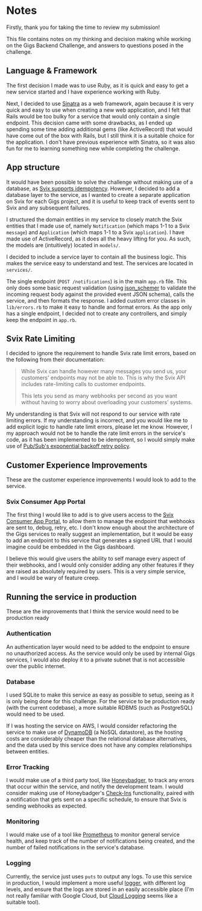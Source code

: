 # Notes

Firstly, thank you for taking the time to review my submission!

This file contains notes on my thinking and decision making while working on the Gigs Backend Challenge, and answers to questions posed in the challenge.

## Language & Framework

The first decision I made was to use Ruby, as it is quick and easy to get a new service started and I have experience working with Ruby.

Next, I decided to use [Sinatra](https://sinatrarb.com/) as a web framework, again because it is very quick and easy to use when creating a new web application, and I felt that Rails would be too bulky for a service that would only contain a single endpoint. This decision came with some drawbacks, as I ended up spending some time adding additional gems (like ActiveRecord) that would have come out of the box with Rails, but I still think it is a suitable choice for the application. I don't have previous experience with Sinatra, so it was also fun for me to learning something new while completing the challenge.

## App structure

It would have been possible to solve the challenge without making use of a database, as [Svix supports idempotency](https://docs.svix.com/idempotency). However, I decided to add a database layer to the service, as I wanted to create a separate application on Svix for each Gigs project, and it is useful to keep track of events sent to Svix and any subsequent failures.

I structured the domain entities in my service to closely match the Svix entities that I made use of, namely `Notification` (which maps 1-1 to a Svix `message`) and `Application` (which maps 1-1 to a Svix `application`). I have made use of ActiveRecord, as it does all the heavy lifting for you. As such, the models are (intuitively) located in `models/`.

I decided to include a service layer to contain all the business logic. This makes the service easy to understand and test. The services are located in `services/`.

The single endpoint (`POST /notifications`) is in the main `app.rb` file. This only does some basic request validation (using [json_schemer](https://github.com/davishmcclurg/json_schemer) to validate the incoming request body against the provided event JSON schema), calls the service, and then formats the response. I added custom error classes in `lib/errors.rb` to make it easy to handle and format errors. As the app only has a single endpoint, I decided not to create any controllers, and simply keep the endpoint in `app.rb`.

## Svix Rate Limiting

I decided to ignore the requirement to handle Svix rate limit errors, based on the following from their documentation:
> While Svix can handle however many messages you send us, your customers' endpoints may not be able to. This is why the Svix API includes rate-limiting calls to customer endpoints.
> 
> This lets you send as many webhooks per second as you want without having to worry about overloading your customers' systems.

My understanding is that Svix will not respond to our service with rate limiting errors. If my understanding is incorrect, and you would like me to add explicit logic to handle rate limit errors, please let me know. However, I my approach would not be to handle the rate limit errors in the service's code, as it has been implemented to be idempotent, so I would simply make use of [Pub/Sub's exponential backoff retry policy](https://cloud.google.com/pubsub/docs/handling-failures#exponential_backoff).

## Customer Experience Improvements

These are the customer experience improvements I would look to add to the service.

### Svix Consumer App Portal

The first thing I would like to add is to give users access to the [Svix Consumer App Portal](https://docs.svix.com/app-portal), to allow them to manage the endpoint that webhooks are sent to, debug, retry, etc. I don't know enough about the architecture of the Gigs services to really suggest an implementation, but it would be easy to add an endpoint to this service that generates a signed URL that I would imagine could be embedded in the Gigs dashboard.

I believe this would give users the ability to self manage every aspect of their webhooks, and I would only consider adding any other features if they are raised as absolutely required by users. This is a very simple service, and I would be wary of feature creep.

## Running the service in production

These are the improvements that I think the service would need to be production ready

### Authentication

An authentication layer would need to be added to the endpoint to ensure no unauthorized access. As the service would only be used by internal Gigs services, I would also deploy it to a private subnet that is not accessible over the public internet.

### Database

I used SQLite to make this service as easy as possible to setup, seeing as it is only being done for this challenge. For the service to be production ready (with the current codebase), a more suitable RDBMS (such as PostgreSQL) would need to be used.

If I was hosting the service on AWS, I would consider refactoring the service to make use of [DynamoDB](https://aws.amazon.com/dynamodb/) (a NoSQL datastore), as the hosting costs are considerably cheaper than the relational database alternatives, and the data used by this service does not have any complex relationships between entities.

### Error Tracking

I would make use of a third party tool, like [Honeybadger](https://www.honeybadger.io/), to track any errors that occur within the service, and notify the development team. I would consider making use of Honeybadger's [Check-Ins](https://docs.honeybadger.io/guides/check-ins/#setup) functionality, paired with a notification that gets sent on a specific schedule, to ensure that Svix is sending webhooks as expected.

### Monitoring

I would make use of a tool like [Prometheus](https://prometheus.io/) to monitor general service health, and keep track of the number of notifications being created, and the number of failed notifications in the service's database.

### Logging

Currently, the service just uses `puts` to output any logs. To use this service in production, I would implement a more useful [logger](https://sinatrarb.com/contrib/custom_logger), with different log levels, and ensure that the logs are stored in an easily accessible place (I'm not really familiar with Google Cloud, but [Cloud Logging](https://cloud.google.com/logging) seems like a suitable tool).
